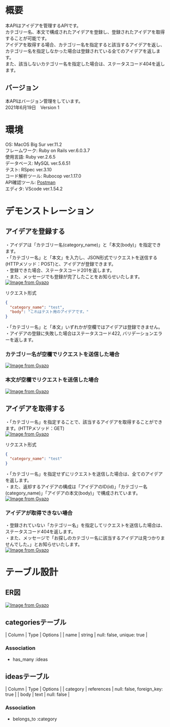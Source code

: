 # 概要
本APIはアイデアを管理するAPIです。  
カテゴリー名、本文で構成されたアイデアを登録し、登録されたアイデアを取得することが可能です。  
アイデアを取得する場合、カテゴリー名を指定すると該当するアイデアを返し、  
カテゴリー名を指定しなかった場合は登録されている全てのアイデアを返します。  
また、該当しないカテゴリー名を指定した場合は、ステータスコード404を返します。  

## バージョン
本APIはバージョン管理をしています。  
2021年6月19日　Version 1

# 環境
OS: MacOS Big Sur ver.11.2  
フレームワーク: Ruby on Rails ver.6.0.3.7  
使用言語: Ruby ver.2.6.5  
データベース: MySQL ver.5.6.51  
テスト: RSpec ver.3.10  
コード解析ツール: Rubocop ver.1.17.0  
API確認ツール: [Postman](https://web.postman.co/)  
エディタ: VScode ver.1.54.2  

# デモンストレーション
## アイデアを登録する
・アイデアは「カテゴリー名(category_name)」と「本文(body)」を指定できます。  
・「カテゴリー名」と「本文」を入力し、JSON形式でリクエストを送信する(HTTPメソッド：POST)と、アイデアが登録できます。  
・登録できた場合、ステータスコード201を返します。  
・また、メッセージでも登録が完了したことをお知らせいたします。  
[![Image from Gyazo](https://i.gyazo.com/4b0ac65b86f9a404909f2d78f74fdc13.gif)](https://gyazo.com/4b0ac65b86f9a404909f2d78f74fdc13)

リクエスト形式  
```JSON
{
  "category_name": "test",
  "body": "これはテスト用のアイデアです。"
}
```

・「カテゴリー名」と「本文」いずれかが空欄ではアイデアは登録できません。  
・アイデアの登録に失敗した場合はステータスコード422, バリデーションエラーを返します。  
### カテゴリー名が空欄でリクエストを送信した場合
[![Image from Gyazo](https://i.gyazo.com/3af888601e9b06aa72f331dbd892dac1.gif)](https://gyazo.com/3af888601e9b06aa72f331dbd892dac1)

### 本文が空欄でリクエストを送信した場合
[![Image from Gyazo](https://i.gyazo.com/1cae6fe46b0b7fc2e198cfd613ce7f97.gif)](https://gyazo.com/1cae6fe46b0b7fc2e198cfd613ce7f97)

## アイデアを取得する
・「カテゴリー名」を指定することで、該当するアイデアを取得することができます。(HTTPメソッド：GET)  
[![Image from Gyazo](https://i.gyazo.com/0edfd53a988b9eb0a830d89a2d6bab5a.gif)](https://gyazo.com/0edfd53a988b9eb0a830d89a2d6bab5a)

リクエスト形式  
```JSON
{
  "category_name": "test"
}
```

・「カテゴリー名」を指定せずにリクエストを送信した場合は、全てのアイデアを返します。  
・また、返却するアイデアの構成は「アイデアのID(id)」「カテゴリー名(category_name)」「アイデアの本文(body)」で構成されています。  
[![Image from Gyazo](https://i.gyazo.com/5a78e478a1cbe9b699e615b598c663ea.gif)](https://gyazo.com/5a78e478a1cbe9b699e615b598c663ea)

### アイデアが取得できない場合
・登録されていない「カテゴリー名」を指定してリクエストを送信した場合は、ステータスコード404を返します。  
・また、メッセージで「お探しのカテゴリー名に該当するアイデアは見つかりませんでした。」とお知らせいたします。  
[![Image from Gyazo](https://i.gyazo.com/614766476a2af0ee6183f95db2458ce7.gif)](https://gyazo.com/614766476a2af0ee6183f95db2458ce7)


# テーブル設計
## ER図
[![Image from Gyazo](https://i.gyazo.com/ca3d5d772b4bed16dae7c589c33eb18f.png)](https://gyazo.com/ca3d5d772b4bed16dae7c589c33eb18f)

## categoriesテーブル

| Column | Type       | Options                   |
| name   | string     | null: false, unique: true |

### Association
- has_many :ideas

## ideasテーブル

| Column   | Type       | Options                        |
| category | references | null: false, foreign_key: true |
| body     | text       | null: false                    |

### Association
- belongs_to :category